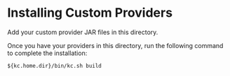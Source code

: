 Installing Custom Providers
===========================

Add your custom provider JAR files in this directory.

Once you have your providers in this directory, run the following command to complete the installation:

```
${kc.home.dir}/bin/kc.sh build
```